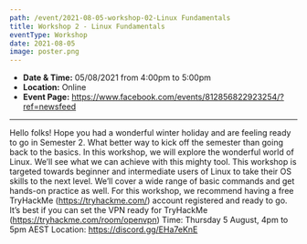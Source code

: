 ```yaml
---
path: /event/2021-08-05-workshop-02-Linux Fundamentals
title: Workshop 2 - Linux Fundamentals
eventType: Workshop
date: 2021-08-05
image: poster.png
---
```


- **Date & Time:** 05/08/2021 from 4:00pm to 5:00pm
- **Location:** Online
- **Event Page:** https://www.facebook.com/events/812856822923254/?ref=newsfeed

---

Hello folks! Hope you had a wonderful winter holiday and are feeling ready to go in Semester 2. What better way to kick off the semester than going back to the basics. In this workshop, we will explore the wonderful world of Linux. We’ll see what we can achieve with this mighty tool.
This workshop is targeted towards beginner and intermediate users of Linux to take their OS skills to the next level. We’ll cover a wide range of basic commands and get hands-on practice as well.
For this workshop, we recommend having a free TryHackMe (https://tryhackme.com/) account registered and ready to go. It’s best if you can set the VPN ready for TryHackMe (https://tryhackme.com/room/openvpn)
Time: Thursday 5 August, 4pm to 5pm AEST
Location: https://discord.gg/EHa7eKnE
